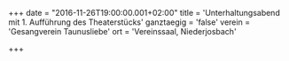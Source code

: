 +++
date = "2016-11-26T19:00:00.001+02:00"
title = 'Unterhaltungsabend mit 1. Aufführung des Theaterstücks'
ganztaegig = 'false'
verein = 'Gesangverein Taunusliebe'
ort = 'Vereinssaal, Niederjosbach'

+++

      